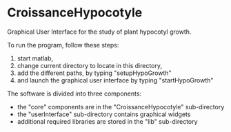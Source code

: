 CroissanceHypocotyle
====================

Graphical User Interface for the study of plant hypocotyl growth.

To run the program, follow these steps:
1) start matlab, 
2) change current directory to locate in this directory, 
3) add the different paths, by typing "setupHypoGrowth"
4) and launch the graphical user interface by typing "startHypoGrowth"


The software is divided into three components:
* the "core" components are in the "CroissanceHypocotyle" sub-directory
* the "userInterface" sub-directory contains graphical widgets
* additional required libraries are stored in the "lib" sub-directory
